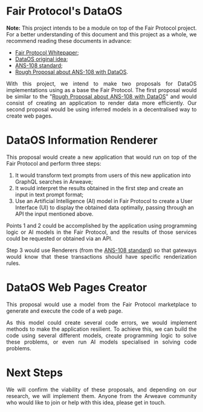 # Fair Protocol's DataOS

<p align="justify">
<b>Note:</b> This project intends to be a module on top of the Fair Protocol project. For a better understanding of this document and this project as a whole, we recommend reading these documents in advance:
</p>

* [Fair Protocol Whitepaper](https://lqcpjipmt2d2daazjknargowboxuhn3wgealzbqdsjmwxbgli52q.arweave.net/XAT0oeyeh6GAGUqaCJnWC69Dt3YxALyGA5JZa4TLR3U);
* [DataOS original idea](https://q4xpz2buwrju4ai3gfzkfeu3vjn2rhb2crlw7epn77vzm6wg74cq.arweave.net/hy786DS0U04BGzFyopKbqluonDoUV2-R7f_rlnrG_wU);
* [ANS-108 standard](https://github.com/ArweaveTeam/arweave-standards/blob/ans-108/ans/ANS-108.md);
* [Rough Proposal about ANS-108 with DataOS](https://a3yl723e5dcuvz4eoign6eacpmglz3sbpq542i7477m3mrlp3pga.arweave.net/BvC_62ToxUrnhHIM3xACewy87kF8O80j_P_ZtkVv28w).

<p align="justify">
With this project, we intend to make two proposals for DataOS implementations using as a base the Fair Protocol. The first proposal would be similar to the "<a href="https://a3yl723e5dcuvz4eoign6eacpmglz3sbpq542i7477m3mrlp3pga.arweave.net/BvC_62ToxUrnhHIM3xACewy87kF8O80j_P_ZtkVv28w">Rough Proposal about ANS-108 with DataOS</a>" and would consist of creating an application to render data more efficiently. Our second proposal would be using inferred models in a decentralised way to create web pages.
</p>


# DataOS Information Renderer

<p align="justify">
This proposal would create a new application that would run on top of the Fair Protocol and perform three steps:
</p>

1. It would transform text prompts from users of this new application into GraphQL searches in Arweave;
1. It would interpret the results obtained in the first step and create an input in text prompt format; 
1. Use an Artificial Intelligence (AI) model in Fair Protocol to create a User Interface (UI) to display the obtained data optimally, passing through an API the input mentioned above.

<p align="justify">
Points 1 and 2 could be accomplished by the application using programming logic or AI models in the Fair Protocol, and the results of those services could be requested or obtained via an API.
</p>

<p align="justify">
Step 3 would use Renderers (from the <a href="https://a3yl723e5dcuvz4eoign6eacpmglz3sbpq542i7477m3mrlp3pga.arweave.net/BvC_62ToxUrnhHIM3xACewy87kF8O80j_P_ZtkVv28w">ANS-108 standard</a>) so that gateways would know that these transactions should have specific renderization rules.
</p>


# DataOS Web Pages Creator

<p align="justify">
This proposal would use a model from the Fair Protocol marketplace to generate and execute the code of a web page.
</p>

<p align="justify">
As this model could create several code errors, we would implement methods to make the application resilient. To achieve this, we can build the code using several different models, create programming logic to solve these problems, or even run AI models specialised in solving code problems.
</p>


# Next Steps

<p align="justify">
We will confirm the viability of these proposals, and depending on our research, we will implement them. Anyone from the Arweave community who would like to join or help with this idea, please get in touch.
</p>
